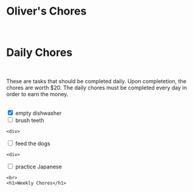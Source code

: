 
<html lang="en">
<head>
    <meta charset="UTF-8">
   <link rel="stylesheet" href="css/style.css" type="text/css" />
</head>
<body>
  <h1>Oliver's Chores</h1>
<br>
    <h1>Daily Chores</h1>
    <br>
<p>These are tasks that should be completed daily. Upon completetion, the chores are worth $20. The daily chores must be completed every day in order to earn the money.</p> 
<br>
<div>
  <input type="checkbox" id="empty dishwasher" name="empty dishwasher"
         checked>
  <label for="empty dishwasher">empty dishwasher</label>
</div>

<div>
  <input type="checkbox" id="brush teeth" name="brush teeth">
  <label for="brush teeth">brush teeth</label>
</div>
    
    <div>
  <input type="checkbox" id="feed the dogs" name="feed the dogs">
  <label for="feed the dogs">feed the dogs</label>
</div>
    
    <div>
  <input type="checkbox" id="practice Japanese" name="practice Japanese">
  <label for="practice Japanese">practice Japanese</label>
</div>
    
    <br>
    <h1>Weekly Chores</h1>
</body>
</html>
